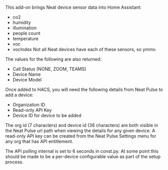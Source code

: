 This add-on brings Neat device sensor data into Home Assistant:
- co2
- humidity
- illumination
- people count
- temperature
- voc
- vocIndex
Not all Neat devices have each of these sensors, so ymmv.

The values for the following are also returned:
- Call Status (NONE, ZOOM, TEAMS)
- Device Name
- Device Model

Once added to HACS, you will need the following details from Neat Pulse to add a device:
- Organization ID
- Read-only API Key
- Device ID for device to be added

The org id (7 characters) and device id (36 characters) are both visible in the Neat Pulse url path when viewing the details for any given device.
A read-only API key can be created from the Neat Pulse Settings menu for any org that has API entitlement.

The API polling internal is set to 6 seconds in const.py. At some point this should be made to be a per-device configurable value as part of the setup process.
